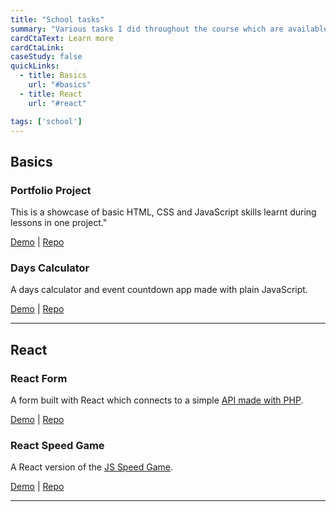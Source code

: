 ```yaml
---
title: "School tasks"
summary: "Various tasks I did throughout the course which are available online."
cardCtaText: Learn more
cardCtaLink:
caseStudy: false
quickLinks:
  - title: Basics
    url: "#basics"
  - title: React
    url: "#react"

tags: ['school']
---
```


<h2 id="basics">Basics</h2>

### Portfolio Project

This is a showcase of basic HTML, CSS and JavaScript skills learnt during lessons in one project."

[Demo](https://laurielim.github.io/portfolio-project/) | [Repo](https://github.com/laurielim/REACT21K_HTML3_-_CSS3)

### Days Calculator

A days calculator and event countdown app made with plain JavaScript.

[Demo](https://laurielim.github.io/days-calculator/) | [Repo](https://github.com/laurielim/laurielim.github.io/tree/main/days-calculator)

---

<h2 id="react">React</h2>

### React Form

A form built with React which connects to a simple [API made with PHP](https://github.com/laurielim/heroku-react-forms-api).

[Demo](https://laurielim-react-forms.netlify.app/) | [Repo](https://github.com/laurielim/REACT21K_REACT_JS/tree/main/task-05-forms)

### React Speed Game

A React version of the [JS Speed Game](/portfolio/speed-game/).

[Demo](https://laurielim-react-speed-game.netlify.app) | [Repo](https://github.com/laurielim/REACT21K_REACT_JS/tree/main/task-04-speed-game)

---
